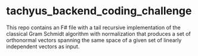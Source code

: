 # tachyus_backend_coding_challenge

This repo contains an F# file with a tail recursive implementation of the classical Gram Schmidt algorithm with normalization that produces a set of orthonormal vectors spanning the same space of a given set of linearly independent vectors as input.